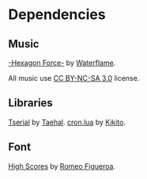 Dependencies
============

Music
-----
[-Hexagon Force-](http://www.newgrounds.com/audio/listen/568699) by [Waterflame](http://www.waterflamemusic.com).

All music use [CC BY-NC-SA 3.0](http://creativecommons.org/licenses/by-nc-sa/3.0/legalcode) license.

Libraries
---------
[Tserial](https://love2d.org/wiki/Tserial) by [Taehal](https://love2d.org/wiki/User:Taehl).
[cron.lua](https://github.com/kikito/cron.lua) by [Kikito](http://kiki.to).

Font
----
[High Scores](http://fontstruct.com/fontstructions/show/352301) by [Romeo Figueroa](http://fontstruct.com/fontstructors/romeo_figueroa).
